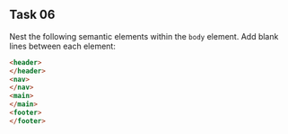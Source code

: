 ## Task 06
Nest the following semantic elements within the `body` element. Add blank lines between each element:
```html
<header>
</header>
<nav>
</nav>
<main>
</main>
<footer>
</footer>
```